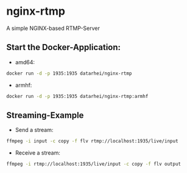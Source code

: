 # nginx-rtmp
A simple NGINX-based RTMP-Server

## Start the Docker-Application:

* amd64:

 ```sh
docker run -d -p 1935:1935 datarhei/nginx-rtmp
 ```
 
* armhf:

 ```sh
docker run -d -p 1935:1935 datarhei/nginx-rtmp:armhf
 ```

## Streaming-Example

* Send a stream:

 ```sh
ffmpeg -i input -c copy -f flv rtmp://localhost:1935/live/input
 ```
 
* Receive a stream:
 
 ```sh
ffmpeg -i rtmp://localhost:1935/live/input -c copy -f flv output
 ```
